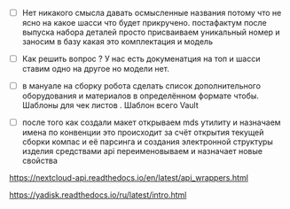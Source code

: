 
- [ ] Нет никакого смысла давать осмысленные названия потому что не ясно на какое шасси что будет прикручено. постафактум после выпуска набора деталей просто присваиваем уникальный номер и заносим в базу какая это комплектация и модель 
- [ ] Как решить вопрос ? У нас есть докуменатция на топ и шасси ставим одно на другое но модели нет. 
- [ ]  в мануале на сборку робота сделать список дополнительного оборудования и материалов в определённом формате чтобы.  Шаблоны для чек листов . Шаблон всего Vault
- [ ] после того как создали макет открываем mds утилиту и назначаем имена по конвенции это происходит за счёт открытия текущей сборки компас и её парсинга и создания электронной структуры изделия средствами api переименовываем и назначает новые свойства 


https://nextcloud-api.readthedocs.io/en/latest/api_wrappers.html

https://yadisk.readthedocs.io/ru/latest/intro.html

